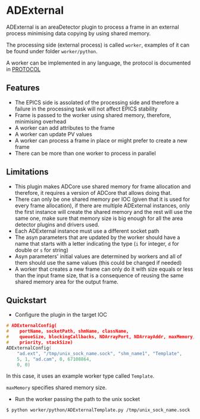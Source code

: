 # ADExternal

ADExternal is an areaDetector plugin to process a frame in an external
process minimising data copying by using shared memory.

The processing side (external process) is called `worker`, examples of it
can be found under folder `worker/python`.

A worker can be implemented in any language, the protocol is documented in
 [PROTOCOL](PROTOCOL.md)

## Features
- The EPICS side is assolated of the processing side and therefore a failure
in the processing task will not affect EPICS stability
- Frame is passed to the worker using shared memory, therefore, minimising
overhead
- A worker can add attributes to the frame
- A worker can update PV values
- A worker can process a frame in place or might prefer to create a new frame
- There can be more than one worker to process in parallel

## Limitations
- This plugin makes ADCore use shared memory for frame allocation and therefore,
 it requires a version of ADCore that allows doing that.
- There can only be one shared memory per IOC (given that it is used for every
  frame allocation), if there are multiple ADExternal instances, only the first
  instance will create the shared memory and the rest will use the same one,
  make sure that memory size is big enough for all the area detector plugins
  and drivers used.
- Each ADExternal instance must use a different socket path
- The asyn parameters that are updated by the worker should have a name that
 starts with a letter indicating the type (`i` for integer, `d` for double or
 `s` for string)
- Asyn parameters' initial values are determined by workers and all of them
  should use the same values (this could be changed if needed)
- A worker that creates a new frame can only do it with size equals or less than
the input frame size, that is a consequence of reusing the same shared memory
area for the output frame.

## Quickstart
- Configure the plugin in the target IOC
```c
# ADExternalConfig(
#    portName, socketPath, shmName, className,
#    queueSize, blockingCallbacks, NDArrayPort, NDArrayAddr, maxMemory,
#    priority, stackSize)
ADExternalConfig(
    "ad.ext", "/tmp/unix_sock_name.sock", "shm_name1", "Template",
    5, 1, "ad.cam", 0, 67108864,
    0, 0)
```
In this case, it uses an example worker type called `Template`.

`maxMemory` specifies shared memory size.

- Run the worker passing the path to the unix socket
```bash
$ python worker/python/ADExternalTemplate.py /tmp/unix_sock_name.sock
```
